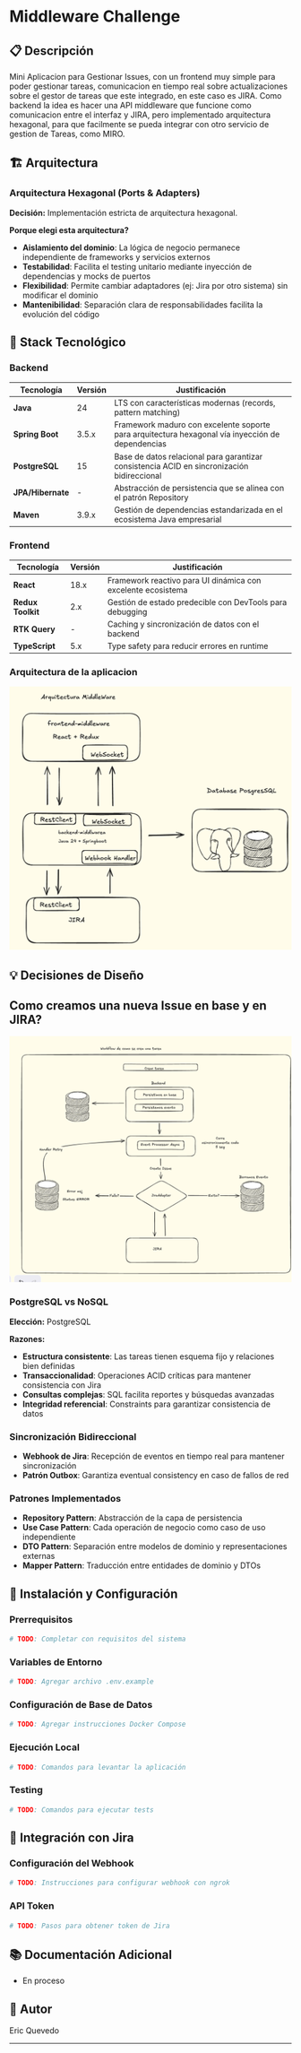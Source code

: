 # Middleware Challenge

## 📋 Descripción
Mini Aplicacion para Gestionar Issues, con un frontend muy simple para poder gestionar tareas, comunicacion en tiempo real sobre actualizaciones sobre el gestor de tareas que este integrado, en este caso es JIRA. Como backend la idea es hacer una API middleware que funcione como comunicacion entre el interfaz y JIRA, pero implementado arquitectura hexagonal, para que facilmente se pueda integrar con otro servicio de gestion de Tareas, como MIRO.

## 🏗️ Arquitectura

### Arquitectura Hexagonal (Ports & Adapters)
**Decisión:** Implementación estricta de arquitectura hexagonal.

**Porque elegi esta arquitectura?** 
- **Aislamiento del dominio**: La lógica de negocio permanece independiente de frameworks y servicios externos
- **Testabilidad**: Facilita el testing unitario mediante inyección de dependencias y mocks de puertos
- **Flexibilidad**: Permite cambiar adaptadores (ej: Jira por otro sistema) sin modificar el dominio
- **Mantenibilidad**: Separación clara de responsabilidades facilita la evolución del código

## 🔧 Stack Tecnológico

### Backend

| Tecnología | Versión | Justificación |
|------------|---------|---------------|
| **Java** | 24 | LTS con características modernas (records, pattern matching) |
| **Spring Boot** | 3.5.x | Framework maduro con excelente soporte para arquitectura hexagonal vía inyección de dependencias |
| **PostgreSQL** | 15 | Base de datos relacional para garantizar consistencia ACID en sincronización bidireccional |
| **JPA/Hibernate** | - | Abstracción de persistencia que se alinea con el patrón Repository |
| **Maven** | 3.9.x | Gestión de dependencias estandarizada en el ecosistema Java empresarial |

### Frontend

| Tecnología | Versión | Justificación |
|------------|---------|---------------|
| **React** | 18.x | Framework reactivo para UI dinámica con excelente ecosistema |
| **Redux Toolkit** | 2.x | Gestión de estado predecible con DevTools para debugging |
| **RTK Query** | - | Caching y sincronización de datos con el backend |
| **TypeScript** | 5.x | Type safety para reducir errores en runtime |

### Arquitectura de la aplicacion

![Aquitectura](arquitecturabase.png)

## 💡 Decisiones de Diseño


## Como creamos una nueva Issue en base y en JIRA?
![WorkflowNewIssue](workflowCreaTarea.png)


### PostgreSQL vs NoSQL
**Elección:** PostgreSQL

**Razones:**
- **Estructura consistente**: Las tareas tienen esquema fijo y relaciones bien definidas
- **Transaccionalidad**: Operaciones ACID críticas para mantener consistencia con Jira
- **Consultas complejas**: SQL facilita reportes y búsquedas avanzadas
- **Integridad referencial**: Constraints para garantizar consistencia de datos

### Sincronización Bidireccional
- **Webhook de Jira**: Recepción de eventos en tiempo real para mantener sincronización
- **Patrón Outbox**: Garantiza eventual consistency en caso de fallos de red

### Patrones Implementados
- **Repository Pattern**: Abstracción de la capa de persistencia
- **Use Case Pattern**: Cada operación de negocio como caso de uso independiente
- **DTO Pattern**: Separación entre modelos de dominio y representaciones externas
- **Mapper Pattern**: Traducción entre entidades de dominio y DTOs

## 🚀 Instalación y Configuración

### Prerrequisitos
```bash
# TODO: Completar con requisitos del sistema
```

### Variables de Entorno
```bash
# TODO: Agregar archivo .env.example
```

### Configuración de Base de Datos
```bash
# TODO: Agregar instrucciones Docker Compose
```

### Ejecución Local
```bash
# TODO: Comandos para levantar la aplicación
```

### Testing
```bash
# TODO: Comandos para ejecutar tests
```

## 🔌 Integración con Jira

### Configuración del Webhook
```bash
# TODO: Instrucciones para configurar webhook con ngrok
```

### API Token
```bash
# TODO: Pasos para obtener token de Jira
```

## 📚 Documentación Adicional

- En proceso

## 👤 Autor
Eric Quevedo

---
